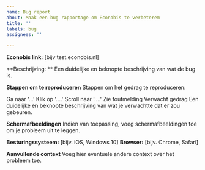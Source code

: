 ```yaml
---
name: Bug report
about: Maak een bug rapportage om Econobis te verbeterem
title: ''
labels: bug
assignees: ''

---
```


**Econobis link:** [bijv test.econobis.nl]

**Beschrijving: **
Een duidelijke en beknopte beschrijving van wat de bug is.

**Stappen om te reproduceren**
Stappen om het gedrag te reproduceren:

Ga naar '...'
Klik op '....'
Scroll naar '....'
Zie foutmelding
Verwacht gedrag
Een duidelijke en beknopte beschrijving van wat je verwachtte dat er zou gebeuren.

**Schermafbeeldingen**
Indien van toepassing, voeg schermafbeeldingen toe om je probleem uit te leggen.

**Besturingssysteem:** [bijv. iOS, Windows 10]
**Browser:** [bijv. Chrome, Safari]

**Aanvullende context**
Voeg hier eventuele andere context over het probleem toe.

